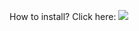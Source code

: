 How to install? Click here:
[![](https://jitpack.io/v/Francesco-Castelli-01/ListPieChart-Android-Studio.svg)](https://jitpack.io/#Francesco-Castelli-01/ListPieChart-Android-Studio)
